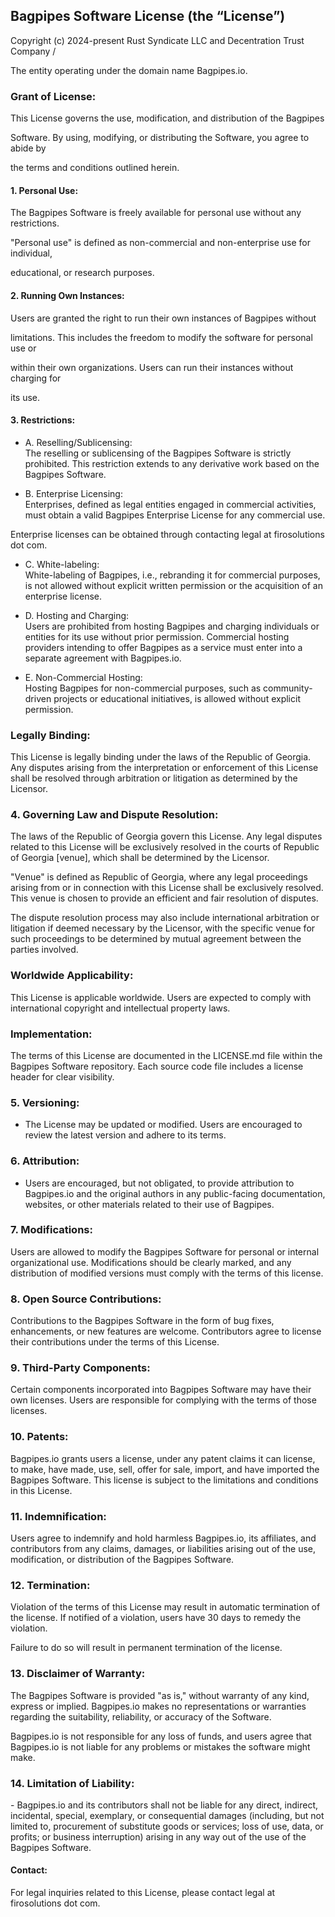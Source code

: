 ## Bagpipes Software License (the “License”)

Copyright (c) 2024-present Rust Syndicate LLC and Decentration Trust Company /

The entity operating under the domain name Bagpipes.io.

### Grant of License:

This License governs the use, modification, and distribution of the Bagpipes

Software. By using, modifying, or distributing the Software, you agree to abide by

the terms and conditions outlined herein.

#### 1. Personal Use:

The Bagpipes Software is freely available for personal use without any restrictions.

"Personal use" is defined as non-commercial and non-enterprise use for individual,

educational, or research purposes.

#### 2. Running Own Instances:

Users are granted the right to run their own instances of Bagpipes without

limitations. This includes the freedom to modify the software for personal use or

within their own organizations. Users can run their instances without charging for

its use.

#### 3. Restrictions:

-  A. Reselling/Sublicensing:  
The reselling or sublicensing of the Bagpipes Software is strictly prohibited. This restriction extends to any derivative work based on the Bagpipes Software.

-  B. Enterprise Licensing:   
Enterprises, defined as legal entities engaged in commercial activities, must obtain a valid Bagpipes Enterprise License for any commercial use.

Enterprise licenses can be obtained through contacting legal at firosolutions dot com.

-  C. White-labeling:   
White-labeling of Bagpipes, i.e., rebranding it for commercial purposes, is not allowed without explicit written permission or the acquisition of an enterprise license.

-  D. Hosting and Charging:   
Users are prohibited from hosting Bagpipes and charging individuals or entities for its use without prior permission.
Commercial hosting providers intending to offer Bagpipes as a service must enter into a separate agreement with Bagpipes.io.

-  E. Non-Commercial Hosting:   
Hosting Bagpipes for non-commercial purposes, such as community-driven projects or educational initiatives, is allowed without explicit permission.

### Legally Binding:

This License is legally binding under the laws of the Republic of Georgia. Any disputes arising from the interpretation or enforcement of this License shall be
resolved through arbitration or litigation as determined by the Licensor.

### 4. Governing Law and Dispute Resolution:

The laws of the Republic of Georgia govern this License. Any legal disputes related to this License will be exclusively resolved in the courts of Republic of Georgia \[venue\], which shall be determined by the Licensor.

"Venue" is defined as Republic of Georgia, where any legal proceedings arising from or in connection with this License shall be exclusively resolved. This venue is chosen to provide an efficient and fair resolution of disputes.

The dispute resolution process may also include international arbitration or litigation if deemed necessary by the Licensor, with the specific venue for such proceedings to be determined by mutual agreement between the parties involved.

### Worldwide Applicability:

This License is applicable worldwide. Users are expected to comply with international copyright and intellectual property laws.

### Implementation:

The terms of this License are documented in the LICENSE.md file within the Bagpipes Software repository. Each source code file includes a license header for clear visibility.

### 5. Versioning:

-  The License may be updated or modified. Users are encouraged to review the latest version and adhere to its terms.

### 6. Attribution:

-  Users are encouraged, but not obligated, to provide attribution to Bagpipes.io and the original authors in any public-facing documentation, websites, or other 
materials related to their use of Bagpipes.



### 7. Modifications:   

Users are allowed to modify the Bagpipes Software for personal or internal organizational use. Modifications should be clearly marked, and any distribution of
modified versions must comply with the terms of this license.

### 8. Open Source Contributions:

Contributions to the Bagpipes Software in the form of bug fixes, enhancements, or new features are welcome. Contributors agree to license their contributions
under the terms of this License.

### 9. Third-Party Components:   
Certain components incorporated into Bagpipes Software may have their own licenses. Users are responsible for complying with the terms of those licenses.

### 10. Patents:

Bagpipes.io grants users a license, under any patent claims it can license, to make, have made, use, sell, offer for sale, import, and have imported the Bagpipes
Software. This license is subject to the limitations and conditions in this License.

### 11. Indemnification:

Users agree to indemnify and hold harmless Bagpipes.io, its affiliates, and contributors from any claims, damages, or liabilities arising out of the use, modification, or distribution of the Bagpipes Software.

### 12. Termination:

Violation of the terms of this License may result in automatic termination of the license. If notified of a violation, users have 30 days to remedy the violation.

Failure to do so will result in permanent termination of the license.

### 13. Disclaimer of Warranty:

The Bagpipes Software is provided "as is," without warranty of any kind, express or implied. Bagpipes.io makes no representations or warranties regarding the suitability, reliability, or accuracy of the Software. 

Bagpipes.io is not responsible for any loss of funds, and users agree that Bagpipes.io is not liable for any problems or mistakes the software might make.

### 14. Limitation of Liability:

\- Bagpipes.io and its contributors shall not be liable for any direct, indirect, incidental, special, exemplary, or consequential damages (including, but not limited to, procurement of substitute goods or services; loss of use, data, or profits; or business interruption) arising in any way out of the use of the Bagpipes Software.

#### Contact:

For legal inquiries related to this License, please contact legal at firosolutions dot com.
